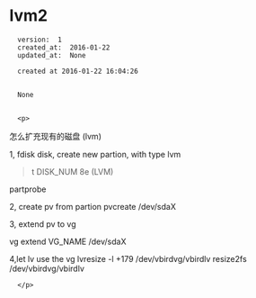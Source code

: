 
  # lvm2

      version:  1
      created_at:  2016-01-22
      updated_at:  None

      created at 2016-01-22 16:04:26 


      None


      <p>
      
怎么扩充现有的磁盘 (lvm)

1, fdisk disk, 
create new partion, with type lvm 

> t DISK_NUM
8e (LVM)

partprobe

2, create pv from partion
pvcreate /dev/sdaX

3, extend pv to vg

vg extend VG_NAME /dev/sdaX



4,let lv use the vg 
lvresize -l +179 /dev/vbirdvg/vbirdlv
resize2fs /dev/vbirdvg/vbirdlv


      </p>

  